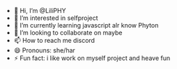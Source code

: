 - 👋 Hi, I’m @LiliPHY
- 👀 I’m interested in selfproject
- 🌱 I’m currently learning javascript alr know Phyton
- 💞️ I’m looking to collaborate on maybe
- 📫 How to reach me discord
- 😄 Pronouns: she/har 
- ⚡ Fun fact: i like work on myself project and heave fun 

<!---
LiliPHY/LiliPHY is a ✨ special ✨ repository because its `README.md` (this file) appears on your GitHub profile.
You can click the Preview link to take a look at your changes.
--->
